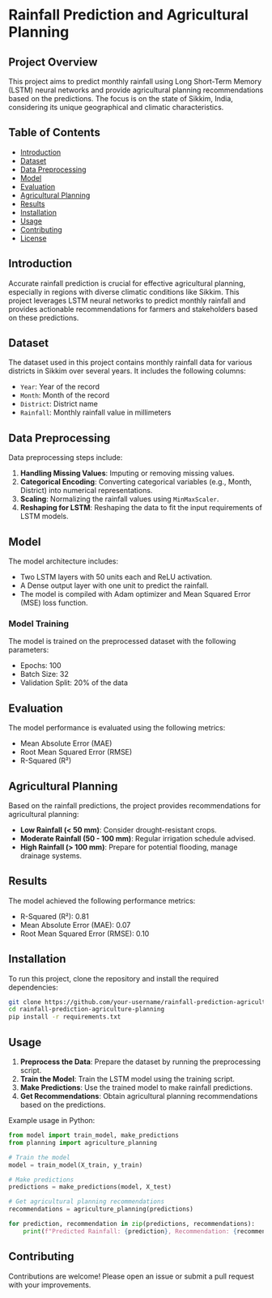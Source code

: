 # Rainfall Prediction and Agricultural Planning

## Project Overview

This project aims to predict monthly rainfall using Long Short-Term Memory (LSTM) neural networks and provide agricultural planning recommendations based on the predictions. The focus is on the state of Sikkim, India, considering its unique geographical and climatic characteristics.

## Table of Contents

- [Introduction](#introduction)
- [Dataset](#dataset)
- [Data Preprocessing](#data-preprocessing)
- [Model](#model)
- [Evaluation](#evaluation)
- [Agricultural Planning](#agricultural-planning)
- [Results](#results)
- [Installation](#installation)
- [Usage](#usage)
- [Contributing](#contributing)
- [License](#license)

## Introduction

Accurate rainfall prediction is crucial for effective agricultural planning, especially in regions with diverse climatic conditions like Sikkim. This project leverages LSTM neural networks to predict monthly rainfall and provides actionable recommendations for farmers and stakeholders based on these predictions.

## Dataset

The dataset used in this project contains monthly rainfall data for various districts in Sikkim over several years. It includes the following columns:

- `Year`: Year of the record
- `Month`: Month of the record
- `District`: District name
- `Rainfall`: Monthly rainfall value in millimeters

## Data Preprocessing

Data preprocessing steps include:
1. **Handling Missing Values**: Imputing or removing missing values.
2. **Categorical Encoding**: Converting categorical variables (e.g., Month, District) into numerical representations.
3. **Scaling**: Normalizing the rainfall values using `MinMaxScaler`.
4. **Reshaping for LSTM**: Reshaping the data to fit the input requirements of LSTM models.

## Model

The model architecture includes:
- Two LSTM layers with 50 units each and ReLU activation.
- A Dense output layer with one unit to predict the rainfall.
- The model is compiled with Adam optimizer and Mean Squared Error (MSE) loss function.

### Model Training

The model is trained on the preprocessed dataset with the following parameters:
- Epochs: 100
- Batch Size: 32
- Validation Split: 20% of the data

## Evaluation

The model performance is evaluated using the following metrics:
- Mean Absolute Error (MAE)
- Root Mean Squared Error (RMSE)
- R-Squared (R²)

## Agricultural Planning

Based on the rainfall predictions, the project provides recommendations for agricultural planning:
- **Low Rainfall (< 50 mm)**: Consider drought-resistant crops.
- **Moderate Rainfall (50 - 100 mm)**: Regular irrigation schedule advised.
- **High Rainfall (> 100 mm)**: Prepare for potential flooding, manage drainage systems.

## Results

The model achieved the following performance metrics:
- R-Squared (R²): 0.81
- Mean Absolute Error (MAE): 0.07
- Root Mean Squared Error (RMSE): 0.10

## Installation

To run this project, clone the repository and install the required dependencies:

```bash
git clone https://github.com/your-username/rainfall-prediction-agriculture-planning.git
cd rainfall-prediction-agriculture-planning
pip install -r requirements.txt
```

## Usage

1. **Preprocess the Data**: Prepare the dataset by running the preprocessing script.
2. **Train the Model**: Train the LSTM model using the training script.
3. **Make Predictions**: Use the trained model to make rainfall predictions.
4. **Get Recommendations**: Obtain agricultural planning recommendations based on the predictions.

Example usage in Python:

```python
from model import train_model, make_predictions
from planning import agriculture_planning

# Train the model
model = train_model(X_train, y_train)

# Make predictions
predictions = make_predictions(model, X_test)

# Get agricultural planning recommendations
recommendations = agriculture_planning(predictions)

for prediction, recommendation in zip(predictions, recommendations):
    print(f"Predicted Rainfall: {prediction}, Recommendation: {recommendation}")
```

## Contributing

Contributions are welcome! Please open an issue or submit a pull request with your improvements.



